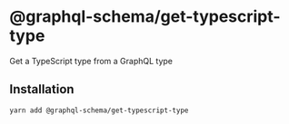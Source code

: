 # @graphql-schema/get-typescript-type

Get a TypeScript type from a GraphQL type

## Installation

```
yarn add @graphql-schema/get-typescript-type
```
